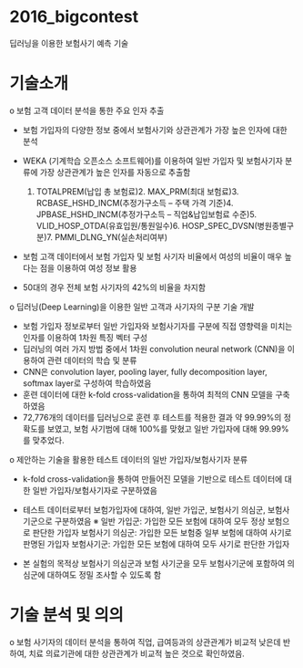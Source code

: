 # 2016_bigcontest
딥러닝을 이용한 보험사기 예측 기술

# 기술소개
o 보험 고객 데이터 분석을 통한 주요 인자 추출
   - 보험 가입자의 다양한 정보 중에서 보험사기와 상관관계가 가장 높은 인자에 대한 분석
   - WEKA (기계학습 오픈소스 소프트웨어)를 이용하여 일반 가입자 및 보험사기자 분류에 가장 상관관계가 높은 인자를 자동으로 추출함

       1. TOTALPREM(납입 총 보험료)2. MAX_PRM(최대 보험료)3. RCBASE_HSHD_INCM(추정가구소득 – 주택 가격 기준)4. JPBASE_HSHD_INCM(추정가구소득 – 직업&납입보험료 수준)5. VLID_HOSP_OTDA(유효입원/통원일수)6. HOSP_SPEC_DVSN(병원종별구분)7. PMMI_DLNG_YN(실손처리여부)

   - 보험 고객 데이터에서 보험 가입자 및 보험 사기자 비율에서 여성의 비율이 매우 높다는 점을 이용하여 여성 정보 활용
   - 50대의 경우 전체 보험 사기자의 42%의 비율을 차지함 

 o 딥러닝(Deep Learning)을 이용한 일반 고객과 사기자의 구분 기술 개발
   - 보험 가입자 정보로부터 일반 가입자와 보험사기자를 구분에 직접 영향력을 미치는 인자를 이용하여 1차원 특징 벡터 구성
   - 딥러닝의 여러 가지 방법 중에서 1차원 convolution neural network (CNN)을 이용하여 관련 데이터의 학습 및 분류
   - CNN은 convolution layer, pooling layer, fully decomposition layer, softmax layer로 구성하여 학습하였음
   - 훈련 데이터에 대한 k-fold cross-validation을 통하여 최적의 CNN 모델을 구축하였음
   - 72,776개의 데이터를 딥러닝으로 훈련 후 테스트를 적용한 결과 약 99.99%의 정확도를 보였고, 보험 사기범에 대해 100%를 맞혔고 일반 가입자에 대해 99.99%를 맞추었다.
   
   o 제안하는 기술을 활용한 테스트 데이터의 일반 가입자/보험사기자 분류
   - k-fold cross-validation을 통하여 만들어진 모델을 기반으로 테스트 데이터에 대한 일반 가입자/보험사기자로 구분하였음
   - 테스트 데이터로부터 보험가입자에 대하여, 일반 가입군, 보험사기 의심군, 보험사기군으로 구분하였음 
     ※ 일반 가입군: 가입한 모든 보험에 대하여 모두 정상 보험으로 판단한 가입자
           보험사기 의심군: 가입한 모든 보험중 일부 보험에 대하여 사기로 판명된 가입자
           보험사기군: 가입한 모든 보험에 대하여 모두 사기로 판단한 가입자

   - 본 실험의 목적상 보험사기 의심군과 보험 사기군을 모두 보험사기군에 포함하여 의심군에 대하여도 정밀 조사할 수 있도록 함

# 기술 분석 및 의의
 o 보험 사기자의 데이터 분석을 통하여 직업, 급여등과의 상관관계가 비교적 낮은데 반하여, 치료 의료기관에 대한 상관관계가 비교적 높은 것으로 확인하였음.
   
   
   

